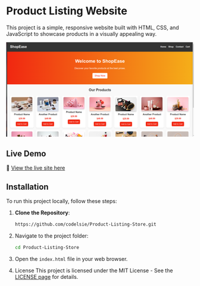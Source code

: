# Product Listing Website

 This project is a simple, responsive website built with HTML, CSS, and JavaScript to showcase products in a visually appealing way.

![Product Listing Website Screenshot](https://github.com/codelsie/Product-Listing-Store/blob/master/Screenshot%20from%202025-01-09%2012-31-07.png)

## Live Demo
🔗 [View the live site here](https://codelsie.github.io/Product-Listing-Store/)

## Installation
To run this project locally, follow these steps:

1. **Clone the Repository**:
   ```bash
   https://github.com/codelsie/Product-Listing-Store.git

2. Navigate to the project folder:
   ```bash
   cd Product-Listing-Store

3. Open the `index.html` file in your web browser.

4. License
This project is licensed under the MIT License - See the [LICENSE page](https://opensource.org/licenses/MIT) for details.
